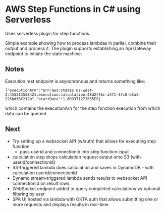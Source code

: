 # AWS Step Functions in C# using Serverless
Uses serverless plugin for step functions.

Simple example showing how to process lambdas in parllel, combine their
output and process it. The plugin supports establishing an Api Gateway endpoint to initiate
the state machine.

## Notes
Execution rest endpoint is asynchronous and returns something like:
```
{"executionArn":"arn:aws:states:us-west-2:455313538421:execution:calculation:48d2ff6c-a471-47c8-b8a1-226bdf6f212b","startDate":1.609371271535E9}
```
which contains the executionArn for the step function execution from which data can be queried.

## Next
- Try setting up a websocket API (w/auth) that allows for executing step function.
  - pass userid and connectionId into step function input
- calculation step drops calculation request output onto S3 (with userid/connectionId)
- S3-triggered lambda does calculation and saves in DynamoDB - with calculation userid/connectionId
- Dynamo stream-triggered lambda sends results to websocket API connectionId on result rows.
- WebSocket endpoint added to query completed calculations w/ optional filtering by user
- SPA UI hosted via lambda with OKTA auth that allows submitting one or more requests and displays results in real-time.





